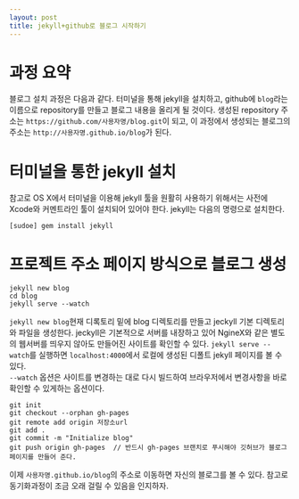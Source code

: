 ```yaml
---
layout: post
title: jekyll+github로 블로그 시작하기
---
```


<html>
<head>
	<title>맥에서 jekyll과 github로 블로그 시작하기</title>
</head>
<body>
<h1>과정 요약</h1>
<p>블로그 설치 과정은 다음과 같다. 터미널을 통해 jekyll을 설치하고, github에 <code>blog</code>라는 이름으로 repository를 만들고 블로그 내용을 올리게 될 것이다. 생성된 repository 주소는 <code>https://github.com/사용자명/blog.git</code>이 되고, 이 과정에서 생성되는 블로그의 주소는 <code>http://사용자명.github.io/blog</code>가 된다.</p>

<h1>터미널을 통한 jekyll 설치</h1>
<p>
참고로 OS X에서 터미널을 이용해 jekyll 툴을 원활히 사용하기 위해서는 사전에 Xcode와 커멘트라인 툴이 설치되어 있어야 한다. jekyll는 다음의 명령으로 설치한다.</p>
<p>
<code>[sudoe] gem install jekyll</code>
</p>

<h1>프로젝트 주소 페이지 방식으로 블로그 생성</h1>
<p>
<div class="highlight">
<pre><code class="language-text" data-lang="text">jekyll new blog
cd blog
jekyll serve --watch</code></pre></div>
<code>jekyll new blog</code>현재 디록토리 밑에 blog 디렉토리를 만들고 jeckyll 기본 디렉토리와 파일을 생성한다. jeckyll은 기본적으로 서버를 내장하고 있어 NgineX와 같은 별도의 웹서버를 띄우지 않아도 만들어진 사이트를 확인할 수 있다. <code>jekyll serve --watch</code>를 실행하면 <code>localhost:4000</code>에서 로컬에 생성된 디폴트 jekyll 페이지를 볼 수 있다.
<br><code>--watch</code> 옵션은 사이트를 변경하는 대로 다시 빌드하여 브라우저에서 변경사항을 바로 확인할 수 있게하는 옵션이다.
</p>
<p>
<div class="highlight"><pre><code class="language-text" data-lang="text">git init
git checkout --orphan gh-pages
git remote add origin 저장소url
git add .
git commit -m &quot;Initialize blog&quot;
git push origin gh-pages  // 반드시 gh-pages 브랜치로 푸시해야 깃허브가 블로그 페이지를 만들어 준다.
</code></pre></div>
이제 <code>사용자명.github.io/blog</code>의 주소로 이동하면 자신의 블로그를 볼 수 있다. 참고로 동기화과정이 조금 오래 걸릴 수 있음을 인지하자.
</p>
</body>
</html>